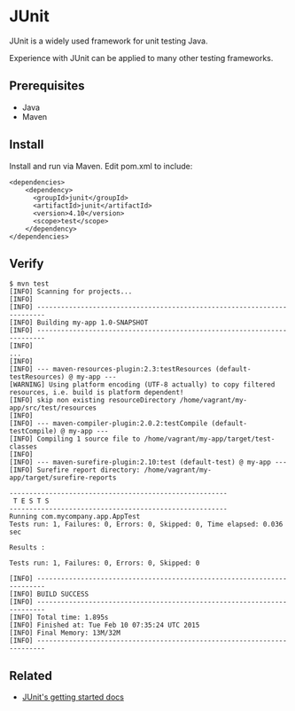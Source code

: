# JUnit

JUnit is a widely used framework for unit testing Java.

Experience with JUnit can be applied to many other testing frameworks.

## Prerequisites

* Java
* Maven

## Install

Install and run via Maven. Edit pom.xml to include:

```
<dependencies>
	<dependency>
	  <groupId>junit</groupId>
	  <artifactId>junit</artifactId>
	  <version>4.10</version>
	  <scope>test</scope>
	</dependency>
</dependencies>
```

## Verify

```
$ mvn test
[INFO] Scanning for projects...
[INFO]                                                                         
[INFO] ------------------------------------------------------------------------
[INFO] Building my-app 1.0-SNAPSHOT
[INFO] ------------------------------------------------------------------------
[INFO] 
...
[INFO] 
[INFO] --- maven-resources-plugin:2.3:testResources (default-testResources) @ my-app ---
[WARNING] Using platform encoding (UTF-8 actually) to copy filtered resources, i.e. build is platform dependent!
[INFO] skip non existing resourceDirectory /home/vagrant/my-app/src/test/resources
[INFO] 
[INFO] --- maven-compiler-plugin:2.0.2:testCompile (default-testCompile) @ my-app ---
[INFO] Compiling 1 source file to /home/vagrant/my-app/target/test-classes
[INFO] 
[INFO] --- maven-surefire-plugin:2.10:test (default-test) @ my-app ---
[INFO] Surefire report directory: /home/vagrant/my-app/target/surefire-reports

-------------------------------------------------------
 T E S T S
-------------------------------------------------------
Running com.mycompany.app.AppTest
Tests run: 1, Failures: 0, Errors: 0, Skipped: 0, Time elapsed: 0.036 sec

Results :

Tests run: 1, Failures: 0, Errors: 0, Skipped: 0

[INFO] ------------------------------------------------------------------------
[INFO] BUILD SUCCESS
[INFO] ------------------------------------------------------------------------
[INFO] Total time: 1.895s
[INFO] Finished at: Tue Feb 10 07:35:24 UTC 2015
[INFO] Final Memory: 13M/32M
[INFO] ------------------------------------------------------------------------
```

## Related

* [JUnit's getting started docs](https://github.com/junit-team/junit/wiki/Getting-started)


